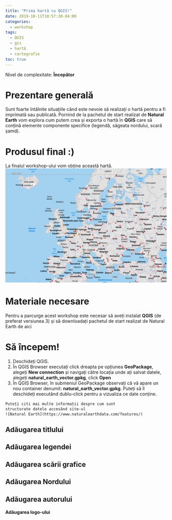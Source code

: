 ```yaml
---
title: "Prima hartă cu QGIS!"
date: 2019-10-11T10:57:30-04:00
categories:
  - workshop
tags:
  - QGIS
  - gis
  - hartă
  - cartografie
toc: true
---
```

Nivel de complexitate: **Începător**

# Prezentare generală
Sunt foarte întâlnite situațiile când este nevoie să realizați o hartă pentru a fi imprimată sau publicată. Pornind de la pachetul de start realizat de **Natural Earth** vom explora cum putem crea și exporta o hartă în **QGIS** care să conțină elemente componente specifice (legendă, săgeata nordului, scară șamd).

# Produsul final :)
La finalul workshop-ului vom obține această hartă.
![Demo](https://github.com/iungurianu/gis/blob/master/assets/images/prima-harta-cu-qgis/demo.png)

# Materiale necesare
Pentru a parcurge acest workshop este necesar să aveți instalat **QGIS** (de preferat versiunea 3) și să downloadați pachetul de start realizat de Natural Earth de aici

# Să începem!
1. Deschideți QGIS.
2. În QGIS Browser executați click dreapta pe opțiunea **GeoPackage**, alegeți **New connection** și navigați către locația unde ați salvat datele, alegeți **natural_earth_vector.gpkg**, click **Open**
3. În QGIS Browser, în submeniul GeoPackage observați că vă apare un nou container denumit: **natural_earth_vector.gpkg**. Puteți să îl deschideți executând dublu-click pentru a vizualiza ce date conține.
```
Puteți citi mai multe informații despre cum sunt 
structurate datele accesând site-ul 
![Natural Earth](https://www.naturalearthdata.com/features/)
```
## Adăugarea titlului

## Adăugarea legendei
## Adăugarea scării grafice
## Adăugarea Nordului
## Adăugarea autorului
#### Adăugarea logo-ului
